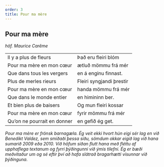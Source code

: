 ```yaml
---
order: 3
title: Pour ma mère
---
```


## Pour ma mère

*höf. Maurice Carême*

|                            |                            |
|:---------------------------|:---------------------------|
| Il y a plus de fleurs      | Það eru fleiri blóm
| Pour ma mère en mon cœur   | ætluð mömmu frá mér
| Que dans tous les vergers  | en á enginu finnast.
| Plus de merles rieurs      | Fleiri syngjandi þrestir
| Pour ma mère en mon cœur   | handa mömmu frá mér
| Que dans le monde entier   | en himininn ber.
| Et bien plus de baisers    | Og mun fleiri kossar
| Pour ma mère en mon cœur   | fyrir mömmu frá mér
| Qu’on ne pourrait en donner| en gefið ég get.

*Pour ma mère er frönsk barnagæla. Ég veit ekki hvort hún eigi sér lag en við Benedikt Valdez, sem smíðaði þessa síðu, sömdum okkar eigið lag við hana sumarið 2009 eða 2010. Við höfum síðan flutt hana með fléttu af upphaflega textanum og fyrri þýðingunni við ýmis tilefni. Ég er bæði meðvitaður um og sé eftir því að hafa slátrað bragarhætti vísunnar við þýðinguna.*
